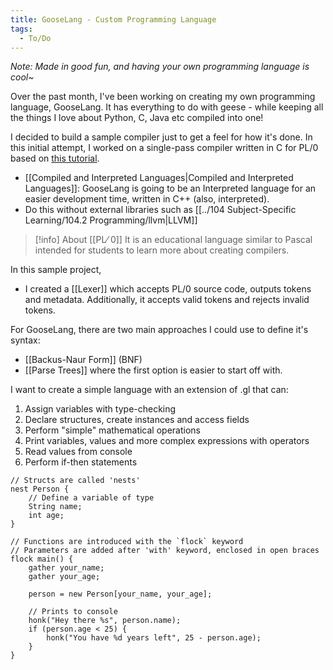 ```yaml
---
title: GooseLang - Custom Programming Language
tags:
  - To/Do
---
```

*Note: Made in good fun, and having your own programming language is cool~*

Over the past month, I've been working on creating my own programming language, GooseLang. It has everything to do with geese - while keeping all the things I love about Python, C, Java etc compiled into one!
  
I decided to build a sample compiler just to get a feel for how it's done. In this initial attempt, I worked on a single-pass compiler written in C for PL/0 based on [this tutorial](https://briancallahan.net/blog/20210814.html).
- [[Compiled and Interpreted Languages|Compiled and Interpreted Languages]]: GooseLang is going to be an Interpreted language for an easier development time, written in C++ (also, interpreted).
- Do this without external libraries such as [[../104 Subject-Specific Learning/104.2 Programming/llvm|LLVM]]
>[!info] About [[PL⁄ 0]]
>It is an educational language similar to Pascal intended for students to learn more about creating compilers.

In this sample project, 
- I created a [[Lexer]] which accepts PL/0 source code, outputs tokens and metadata. Additionally, it accepts valid tokens and rejects invalid tokens.

For GooseLang, there are two main approaches I could use to define it's syntax:
- [[Backus-Naur Form]] (BNF)
- [[Parse Trees]]
where the first option is easier to start off with. 

I want to create a simple language with an extension of .gl that can:
1. Assign variables with type-checking
2. Declare structures, create instances and access fields
3. Perform "simple" mathematical operations
4. Print variables, values and more complex expressions with operators
5. Read values from console
6. Perform if-then statements

```
// Structs are called 'nests'
nest Person {
	// Define a variable of type
	String name;
	int age;
}

// Functions are introduced with the `flock` keyword
// Parameters are added after 'with' keyword, enclosed in open braces
flock main() {
	gather your_name;
	gather your_age;

	person = new Person[your_name, your_age];
	
	// Prints to console
	honk("Hey there %s", person.name);
	if (person.age < 25) {
		honk("You have %d years left", 25 - person.age);
	}
}
```
